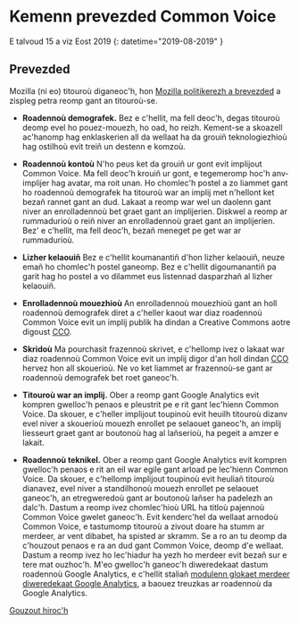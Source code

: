 # Kemenn prevezded Common Voice 

E talvoud 15 a viz Eost 2019 {: datetime="2019-08-2019" }

## Prevezded

Mozilla (ni eo) titouroù diganeoc'h, hon [Mozilla politikerezh a brevezded](https://www.mozilla.org/privacy) a zispleg petra reomp gant an titouroù-se.

* **Roadennoù demografek.** Bez e c'hellit, ma fell deoc'h, degas titouroù deomp evel ho pouez-mouezh, ho oad, ho reizh. Kement-se a skoazell ac'hanomp hag enklaskerien all da wellaat ha da grouiñ teknologiezhioù hag ostilhoù evit treiñ un destenn e komzoù. 

* **Roadennoù kontoù** N'ho peus ket da grouiñ ur gont evit implijout Common Voice. Ma fell deoc'h krouiñ ur gont, e tegemeromp hoc'h anv-implijer hag avatar, ma roit unan. Ho chomlec'h postel a zo liammet gant ho roadennoù demografek ha titouroù war an implij met n'hellont ket bezañ rannet gant an dud. Lakaat a reomp war wel un daolenn gant niver an enrolladennoù bet graet gant an implijerien. Diskwel a reomp ar rummadurioù o reiñ niver an enrolladennoù graet gant an implijerien. Bez' e c'hellit, ma fell deoc'h,  bezañ meneget pe get war ar rummadurioù.

* **Lizher kelaouiñ** Bez e c'hellit koumanantiñ d'hon lizher kelaouiñ, neuze emañ ho chomlec'h postel ganeomp. Bez e c'hellit digoumanantiñ pa garit hag ho postel a vo dilammet eus listennad dasparzhañ al lizher kelaouiñ.

* **Enrolladennoù mouezhioù** An enrolladennoù mouezhioù gant an holl roadennoù demografek diret a c'heller kaout war diaz roadennoù Common Voice evit un implij publik ha dindan a Creative Commons aotre digoust [CCO](https://creativecommons.org/publicdomain/zero/1.0/).

* **Skridoù** Ma pourchasit frazennoù skrivet, e c'hellomp ivez o lakaat war diaz roadennoù Common Voice evit un implij digor d'an holl dindan [CCO](https://creativecommons.org/publicdomain/zero/1.0/) hervez hon all skouerioù. Ne vo ket liammet ar frazennoù-se gant ar roadennoù demografek bet roet ganeoc'h.

* **Titouroù war an implij.** Ober a reomp gant Google Analytics evit kompren gwelloc'h penaos e pleustrit pe e rit gant lec'hienn Common Voice. Da skouer, e c'heller implijout toupinoù evit heuilh titouroù dizanv evel niver a skouerioù mouezh enrollet pe selaouet ganeoc'h, an implij liesseurt graet gant ar boutonoù hag al lañserioù, ha pegeit a amzer e lakait. 

* **Roadennoù teknikel.** Ober a reomp gant Google Analytics evit kompren gwelloc'h penaos e rit an eil war egile gant arload pe lec'hienn Common Voice. Da skouer, e c'hellomp implijout toupinoù evit heuliañ titouroù dianavez, evel niver a standilhonoù mouezh enrollet pe selaouet ganeoc'h, an etregweredoù gant ar boutonoù lañser ha padelezh an dalc'h. Dastum a reomp ivez chomlec'hioù URL ha titloù pajennoù Common Voice gwelet ganeoc'h. Evit kenderc'hel da wellaat arnodoù Common Voice, e tastumomp titouroù a zivout doare ha stumm ar merdeer, ar vent dibabet, ha spisted ar skramm. Se a ro an tu deomp da c'houzout penaos e ra an dud gant Common Voice, deomp d'e wellaat. Dastum a reomp ivez ho lec'hiadur ha yezh ho merdeer evit bezañ sur e tere mat ouzhoc'h. M'eo gwelloc'h ganeoc'h diweredekaat dastum roadennoù Google Analytics, e c'hellit staliañ [modulenn glokaet merdeer diweredekaat Google Analytics](https://tools.google.com/dlpage/gaoptout), a baouez treuzkas ar roadennoù da Google Analytics.

[Gouzout hiroc'h](https://github.com/mozilla/voice-web/blob/master/docs/data_dictionary.md)
